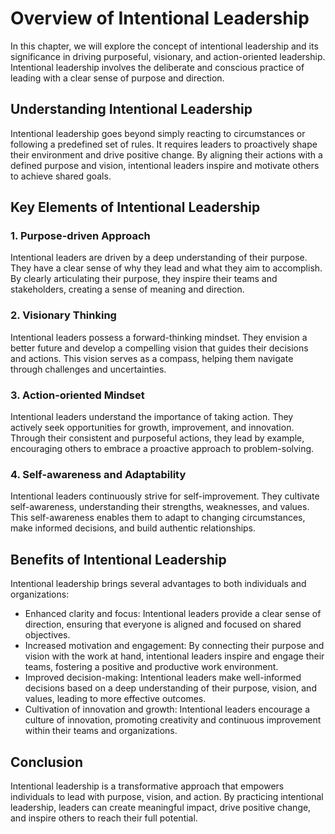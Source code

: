 Overview of Intentional Leadership
==================================

In this chapter, we will explore the concept of intentional leadership and its significance in driving purposeful, visionary, and action-oriented leadership. Intentional leadership involves the deliberate and conscious practice of leading with a clear sense of purpose and direction.

Understanding Intentional Leadership
------------------------------------

Intentional leadership goes beyond simply reacting to circumstances or following a predefined set of rules. It requires leaders to proactively shape their environment and drive positive change. By aligning their actions with a defined purpose and vision, intentional leaders inspire and motivate others to achieve shared goals.

Key Elements of Intentional Leadership
--------------------------------------

### 1. Purpose-driven Approach

Intentional leaders are driven by a deep understanding of their purpose. They have a clear sense of why they lead and what they aim to accomplish. By clearly articulating their purpose, they inspire their teams and stakeholders, creating a sense of meaning and direction.

### 2. Visionary Thinking

Intentional leaders possess a forward-thinking mindset. They envision a better future and develop a compelling vision that guides their decisions and actions. This vision serves as a compass, helping them navigate through challenges and uncertainties.

### 3. Action-oriented Mindset

Intentional leaders understand the importance of taking action. They actively seek opportunities for growth, improvement, and innovation. Through their consistent and purposeful actions, they lead by example, encouraging others to embrace a proactive approach to problem-solving.

### 4. Self-awareness and Adaptability

Intentional leaders continuously strive for self-improvement. They cultivate self-awareness, understanding their strengths, weaknesses, and values. This self-awareness enables them to adapt to changing circumstances, make informed decisions, and build authentic relationships.

Benefits of Intentional Leadership
----------------------------------

Intentional leadership brings several advantages to both individuals and organizations:

* Enhanced clarity and focus: Intentional leaders provide a clear sense of direction, ensuring that everyone is aligned and focused on shared objectives.
* Increased motivation and engagement: By connecting their purpose and vision with the work at hand, intentional leaders inspire and engage their teams, fostering a positive and productive work environment.
* Improved decision-making: Intentional leaders make well-informed decisions based on a deep understanding of their purpose, vision, and values, leading to more effective outcomes.
* Cultivation of innovation and growth: Intentional leaders encourage a culture of innovation, promoting creativity and continuous improvement within their teams and organizations.

Conclusion
----------

Intentional leadership is a transformative approach that empowers individuals to lead with purpose, vision, and action. By practicing intentional leadership, leaders can create meaningful impact, drive positive change, and inspire others to reach their full potential.

